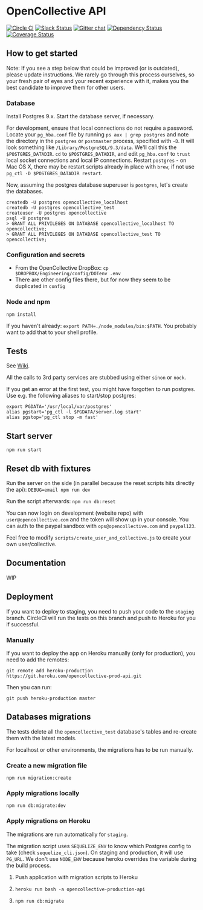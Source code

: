 # OpenCollective API

[![Circle CI](https://circleci.com/gh/OpenCollective/opencollective-api/tree/master.svg?style=shield)](https://circleci.com/gh/OpenCollective/opencollective-api/tree/master)
[![Slack Status](https://slack.opencollective.com/badge.svg)](https://slack.opencollective.com)
[![Gitter chat](https://badges.gitter.im/OpenCollective/OpenCollective.svg)](https://gitter.im/OpenCollective/OpenCollective)
[![Dependency Status](https://david-dm.org/opencollective/opencollective-api.svg)](https://david-dm.org/opencollective/opencollective-api)
[![Coverage Status](https://coveralls.io/repos/github/OpenCollective/opencollective-api/badge.svg)](https://coveralls.io/github/OpenCollective/opencollective-api)

## How to get started

Note: If you see a step below that could be improved (or is outdated), please update instructions. We rarely go through this process ourselves, so your fresh pair of eyes and your recent experience with it, makes you the best candidate to improve them for other users. 

### Database
Install Postgres 9.x. Start the database server, if necessary.

For development, ensure that local connections do not require a password. Locate your `pg_hba.conf` file by
running `ps aux | grep postgres` and note the directory in the `postgres` or `postmaster` process, specified with `-D`.
It will look something like `/Library/PostgreSQL/9.3/data`. We'll call this the `$POSTGRES_DATADIR`. `cd` to `$POSTGRES_DATADIR`, and
edit `pg_hba.conf` to `trust` local socket connections and local IP connections. Restart `postgres` - on Mac OS X, there may be
restart scripts already in place with `brew`, if not use `pg_ctl -D $POSTGRES_DATADIR restart`.

Now, assuming the postgres database superuser is `postgres`, let's create the databases.
```
createdb -U postgres opencollective_localhost
createdb -U postgres opencollective_test
createuser -U postgres opencollective
psql -U postgres
> GRANT ALL PRIVILEGES ON DATABASE opencollective_localhost TO opencollective;
> GRANT ALL PRIVILEGES ON DATABASE opencollective_test TO opencollective;
```

### Configuration and secrets
- From the OpenCollective DropBox: `cp $DROPBOX/Engineering/config/DOTenv .env`
- There are other config files there, but for now they seem to be duplicated in `config`

### Node and npm

`npm install`

If you haven't already: `export PATH=./node_modules/bin:$PATH`. You probably want to add
that to your shell profile.


## Tests

See [Wiki](https://github.com/OpenCollective/OpenCollective/wiki/Software-testing).

All the calls to 3rd party services are stubbed using either `sinon` or `nock`.

If you get an error at the first test, you might have forgotten to run postgres. Use e.g. the following aliases to start/stop postgres:
```
export PGDATA='/usr/local/var/postgres'
alias pgstart='pg_ctl -l $PGDATA/server.log start'
alias pgstop='pg_ctl stop -m fast'
```

## Start server
`npm run start`

## Reset db with fixtures

Run the server on the side (in parallel because the reset scripts hits directly the api):
`DEBUG=email npm run dev`

Run the script afterwards:
`npm run db:reset`

You can now login on development (website repo) with `user@opencollective.com` and the token will show up in your console.
You can auth to the paypal sandbox with `ops@opencollective.com` and `paypal123`.

Feel free to modify `scripts/create_user_and_collective.js` to create your own user/collective.

## Documentation
WIP

## Deployment

If you want to deploy to staging, you need to push your code to the `staging` branch. CircleCI will run the tests on this branch and push to Heroku for you if successful.

### Manually

If you want to deploy the app on Heroku manually (only for production), you need to add the remotes:

```
git remote add heroku-production https://git.heroku.com/opencollective-prod-api.git
```

Then you can run:

```
git push heroku-production master
```

## Databases migrations

The tests delete all the `opencollective_test` database's tables and re-create them with the latest models.

For localhost or other environments, the migrations has to be run manually.

### Create a new migration file

`npm run migration:create`

### Apply migrations locally

`npm run db:migrate:dev`

### Apply migrations on Heroku

The migrations are run automatically for `staging`.

The migration script uses `SEQUELIZE_ENV` to know which Postgres config to take (check `sequelize_cli.json`). On staging and production, it will use `PG_URL`. We don't use `NODE_ENV` because heroku overrides the variable during the build process.

1) Push application with migration scripts to Heroku

2) `heroku run bash -a opencollective-production-api`

3) `npm run db:migrate`

